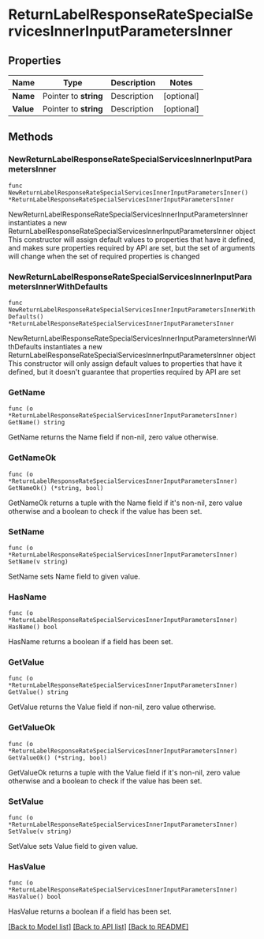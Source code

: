 # ReturnLabelResponseRateSpecialServicesInnerInputParametersInner

## Properties

Name | Type | Description | Notes
------------ | ------------- | ------------- | -------------
**Name** | Pointer to **string** | Description | [optional] 
**Value** | Pointer to **string** | Description | [optional] 

## Methods

### NewReturnLabelResponseRateSpecialServicesInnerInputParametersInner

`func NewReturnLabelResponseRateSpecialServicesInnerInputParametersInner() *ReturnLabelResponseRateSpecialServicesInnerInputParametersInner`

NewReturnLabelResponseRateSpecialServicesInnerInputParametersInner instantiates a new ReturnLabelResponseRateSpecialServicesInnerInputParametersInner object
This constructor will assign default values to properties that have it defined,
and makes sure properties required by API are set, but the set of arguments
will change when the set of required properties is changed

### NewReturnLabelResponseRateSpecialServicesInnerInputParametersInnerWithDefaults

`func NewReturnLabelResponseRateSpecialServicesInnerInputParametersInnerWithDefaults() *ReturnLabelResponseRateSpecialServicesInnerInputParametersInner`

NewReturnLabelResponseRateSpecialServicesInnerInputParametersInnerWithDefaults instantiates a new ReturnLabelResponseRateSpecialServicesInnerInputParametersInner object
This constructor will only assign default values to properties that have it defined,
but it doesn't guarantee that properties required by API are set

### GetName

`func (o *ReturnLabelResponseRateSpecialServicesInnerInputParametersInner) GetName() string`

GetName returns the Name field if non-nil, zero value otherwise.

### GetNameOk

`func (o *ReturnLabelResponseRateSpecialServicesInnerInputParametersInner) GetNameOk() (*string, bool)`

GetNameOk returns a tuple with the Name field if it's non-nil, zero value otherwise
and a boolean to check if the value has been set.

### SetName

`func (o *ReturnLabelResponseRateSpecialServicesInnerInputParametersInner) SetName(v string)`

SetName sets Name field to given value.

### HasName

`func (o *ReturnLabelResponseRateSpecialServicesInnerInputParametersInner) HasName() bool`

HasName returns a boolean if a field has been set.

### GetValue

`func (o *ReturnLabelResponseRateSpecialServicesInnerInputParametersInner) GetValue() string`

GetValue returns the Value field if non-nil, zero value otherwise.

### GetValueOk

`func (o *ReturnLabelResponseRateSpecialServicesInnerInputParametersInner) GetValueOk() (*string, bool)`

GetValueOk returns a tuple with the Value field if it's non-nil, zero value otherwise
and a boolean to check if the value has been set.

### SetValue

`func (o *ReturnLabelResponseRateSpecialServicesInnerInputParametersInner) SetValue(v string)`

SetValue sets Value field to given value.

### HasValue

`func (o *ReturnLabelResponseRateSpecialServicesInnerInputParametersInner) HasValue() bool`

HasValue returns a boolean if a field has been set.


[[Back to Model list]](../README.md#documentation-for-models) [[Back to API list]](../README.md#documentation-for-api-endpoints) [[Back to README]](../README.md)


